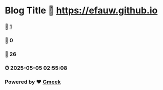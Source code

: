 # Blog Title :link: https://efauw.github.io 
### :page_facing_up: [1](https://efauw.github.io/tag.html) 
### :speech_balloon: 0 
### :hibiscus: 26 
### :alarm_clock: 2025-05-05 02:55:08 
### Powered by :heart: [Gmeek](https://github.com/Meekdai/Gmeek)
